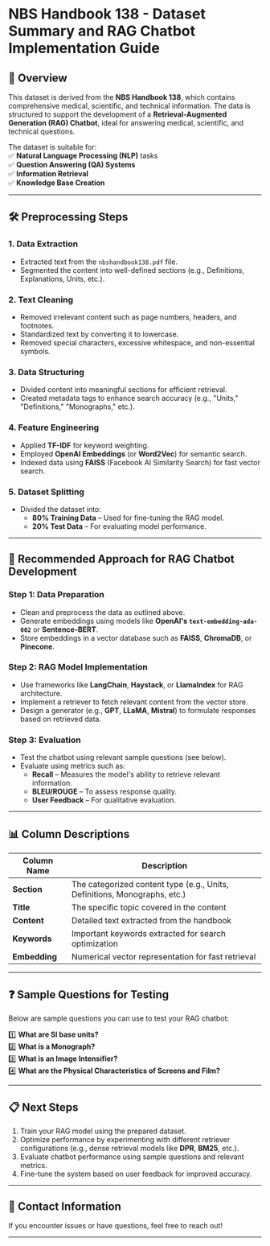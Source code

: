 
# **NBS Handbook 138 - Dataset Summary and RAG Chatbot Implementation Guide**

## 📄 **Overview**  
This dataset is derived from the **NBS Handbook 138**, which contains comprehensive medical, scientific, and technical information. The data is structured to support the development of a **Retrieval-Augmented Generation (RAG) Chatbot**, ideal for answering medical, scientific, and technical questions.  

The dataset is suitable for:  
✅ **Natural Language Processing (NLP)** tasks  
✅ **Question Answering (QA) Systems**  
✅ **Information Retrieval**  
✅ **Knowledge Base Creation**  

---

## 🛠️ **Preprocessing Steps**  

### **1. Data Extraction**  
- Extracted text from the `nbshandbook138.pdf` file.  
- Segmented the content into well-defined sections (e.g., Definitions, Explanations, Units, etc.).  

### **2. Text Cleaning**  
- Removed irrelevant content such as page numbers, headers, and footnotes.  
- Standardized text by converting it to lowercase.  
- Removed special characters, excessive whitespace, and non-essential symbols.  

### **3. Data Structuring**  
- Divided content into meaningful sections for efficient retrieval.  
- Created metadata tags to enhance search accuracy (e.g., "Units," "Definitions," "Monographs," etc.).  

### **4. Feature Engineering**  
- Applied **TF-IDF** for keyword weighting.  
- Employed **OpenAI Embeddings** (or **Word2Vec**) for semantic search.  
- Indexed data using **FAISS** (Facebook AI Similarity Search) for fast vector search.  

### **5. Dataset Splitting**  
- Divided the dataset into:  
  - **80% Training Data** – Used for fine-tuning the RAG model.  
  - **20% Test Data** – For evaluating model performance.  

---

## 🚀 **Recommended Approach for RAG Chatbot Development**  

### **Step 1: Data Preparation**
- Clean and preprocess the data as outlined above.  
- Generate embeddings using models like **OpenAI's `text-embedding-ada-002`** or **Sentence-BERT**.  
- Store embeddings in a vector database such as **FAISS**, **ChromaDB**, or **Pinecone**.  

### **Step 2: RAG Model Implementation**
- Use frameworks like **LangChain**, **Haystack**, or **LlamaIndex** for RAG architecture.  
- Implement a retriever to fetch relevant content from the vector store.  
- Design a generator (e.g., **GPT**, **LLaMA**, **Mistral**) to formulate responses based on retrieved data.  

### **Step 3: Evaluation**
- Test the chatbot using relevant sample questions (see below).  
- Evaluate using metrics such as:  
  - **Recall** – Measures the model's ability to retrieve relevant information.  
  - **BLEU/ROUGE** – To assess response quality.  
  - **User Feedback** – For qualitative evaluation.  

---

## 📊 **Column Descriptions**  

| Column Name | Description |
|--------------|--------------|
| **Section** | The categorized content type (e.g., Units, Definitions, Monographs, etc.) |
| **Title** | The specific topic covered in the content |
| **Content** | Detailed text extracted from the handbook |
| **Keywords** | Important keywords extracted for search optimization |
| **Embedding** | Numerical vector representation for fast retrieval |

---

## ❓ **Sample Questions for Testing**  

Below are sample questions you can use to test your RAG chatbot:  

1️⃣ **What are SI base units?**  
2️⃣ **What is a Monograph?**  
3️⃣ **What is an Image Intensifier?**  
4️⃣ **What are the Physical Characteristics of Screens and Film?**  

---


## 📋 **Next Steps**  

1. Train your RAG model using the prepared dataset.  
2. Optimize performance by experimenting with different retriever configurations (e.g., dense retrieval models like **DPR**, **BM25**, etc.).  
3. Evaluate chatbot performance using sample questions and relevant metrics.  
4. Fine-tune the system based on user feedback for improved accuracy.  

---

## 📧 **Contact Information**  
If you encounter issues or have questions, feel free to reach out!  

---
